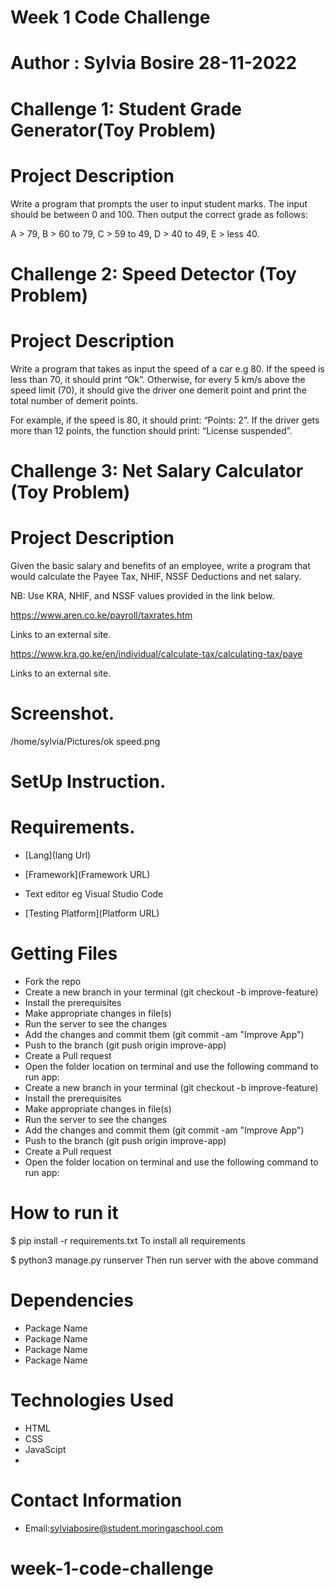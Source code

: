 # Week 1 Code Challenge 

# Author : Sylvia Bosire 28-11-2022
# Challenge  1: Student Grade Generator(Toy Problem)

# Project Description

Write a program that prompts the user to input student marks. The input should be between 0 and 100. Then output the correct grade as follows: 

A > 79, B > 60 to 79, C > 59 to 49, D > 40 to 49, E > less 40.

# Challenge 2: Speed Detector (Toy Problem)

# Project Description

Write a program that takes as input the speed of a car e.g 80. If the speed is less than 70, it should print “Ok”. Otherwise, for every 5 km/s above the speed limit (70), it should give the driver one demerit point and print the total number of demerit points.

For example, if the speed is 80, it should print: “Points: 2”. If the driver gets more than 12 points, the function should print: “License suspended”.

# Challenge 3: Net Salary Calculator (Toy Problem)

# Project Description
Given the basic salary and benefits of an employee, write a program that would calculate the Payee Tax, NHIF, NSSF Deductions and net salary.

NB: Use KRA, NHIF, and NSSF values provided in the link below.

https://www.aren.co.ke/payroll/taxrates.htm

Links to an external site.  

https://www.kra.go.ke/en/individual/calculate-tax/calculating-tax/paye

Links to an external site.



# Screenshot.
  /home/sylvia/Pictures/ok speed.png


# SetUp Instruction.

# Requirements.

 * [Lang](lang Url)

* [Framework](Framework URL)

* Text editor eg Visual Studio Code
* [Testing Platform](Platform URL)

# Getting Files 
* Fork the repo
* Create a new branch in your terminal (git checkout -b improve-feature)
* Install the prerequisites
* Make appropriate changes in file(s)
* Run the server to see the changes
* Add the changes and commit them (git commit -am "Improve App")
* Push to the branch (git push origin improve-app)
* Create a Pull request
* Open the folder location on terminal and use the following command to run app:
* Create a new branch in your terminal (git checkout -b improve-feature)
* Install the prerequisites
* Make appropriate changes in file(s)
* Run the server to see the changes
* Add the changes and commit them (git commit -am "Improve App")
* Push to the branch (git push origin improve-app)
* Create a Pull request
* Open the folder location on terminal and use the following command to run app:

# How to run it

$ pip install -r requirements.txt To install all requirements

$ python3 manage.py runserver Then run server with the above command

# Dependencies
* Package Name
* Package Name
* Package Name
* Package Name
# Technologies Used
* HTML
* CSS
*  JavaScipt
* 
# Contact Information
* Email:sylviabosire@student.moringaschool.com
# week-1-code-challenge
